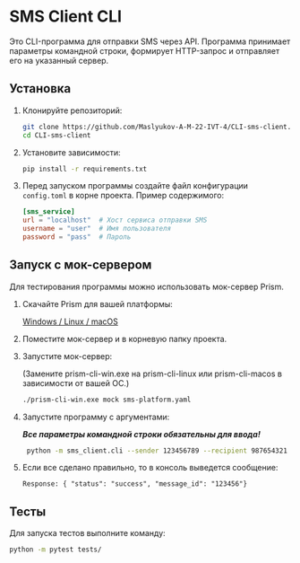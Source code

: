 # SMS Client CLI

Это CLI-программа для отправки SMS через API. Программа принимает параметры командной строки,
формирует HTTP-запрос и отправляет его на указанный сервер.

## Установка

1. Клонируйте репозиторий:

    ```bash
    git clone https://github.com/Maslyukov-A-M-22-IVT-4/CLI-sms-client.git
    cd CLI-sms-client
    ```
2. Установите зависимости:
   ```bash
   pip install -r requirements.txt
3. Перед запуском программы создайте файл конфигурации `config.toml` в корне проекта.
   Пример содержимого:
   ```toml
   [sms_service]
   url = "localhost"  # Хост сервиса отправки SMS
   username = "user"  # Имя пользователя
   password = "pass"  # Пароль
   ```
   
## Запуск с мок-сервером

Для тестирования программы можно использовать мок-сервер Prism.

1. Скачайте Prism для вашей платформы:

   [Windows / Linux / macOS](https://github.com/stoplightio/prism/releases)

2. Поместите мок-сервер и в корневую папку проекта.

3. Запустите мок-сервер:

   (Замените prism-cli-win.exe на prism-cli-linux или prism-cli-macos в зависимости от вашей ОС.)

   ```bash
   ./prism-cli-win.exe mock sms-platform.yaml
   ```

5. Запустите программу с аргументами:
   
   **_Все параметры командной строки обязательны для ввода!_**
   
   ```bash
    python -m sms_client.cli --sender 123456789 --recipient 987654321 --message "Hello, World!"
   ```

6. Если все сделано правильно, то в консоль выведется сообщение:

   ```
   Response: { "status": "success", "message_id": "123456"}
   ```
   
## Тесты

Для запуска тестов выполните команду:

   ```bash
   python -m pytest tests/
   ```
